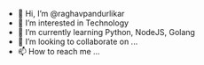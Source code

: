 - 👋 Hi, I’m @raghavpandurlikar
- 👀 I’m interested in Technology
- 🌱 I’m currently learning Python, NodeJS, Golang
- 💞️ I’m looking to collaborate on ...
- 📫 How to reach me ...

<!---
raghavpandurlikar/raghavpandurlikar is a ✨ special ✨ repository because its `README.md` (this file) appears on your GitHub profile.
You can click the Preview link to take a look at your changes.
--->
